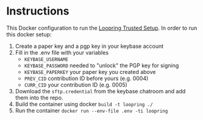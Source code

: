 # Instructions

This Docker configuration to run the [Loopring Trusted Setup](https://github.com/Loopring/trusted_setup/blob/master/participants.md). In order to run this docker setup:

1. Create a paper key and a pgp key in your keybase account
2. Fill in the .env file with your variables
   - `KEYBASE_USERNAME`
   - `KEYBASE_PASSWORD` needed to "unlock" the PGP key for signing
   - `KEYBASE_PAPERKEY` your paper key you created above
   - `PREV_CID` contribution ID before yours (e.g. 0004)
   - `CURR_CID` your contribution ID (e.g. 0005)
3. Download the `sftp.credential` from the keybase chatroom and add them into the repo.
4. Build the container using docker `build -t loopring ./`
5. Run the container `docker run --env-file .env -ti loopring`